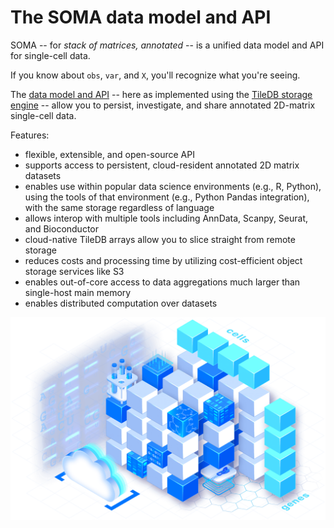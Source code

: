 # The SOMA data model and API

SOMA -- for _stack of matrices, annotated_ -- is a unified data model and API for single-cell data.

If you know about `obs`, `var`, and `X`, you'll recognize what you're seeing.

The [data model and API](https://github.com/single-cell-data) -- here as implemented using the [TileDB storage engine](https://tiledb.com) -- allow you to persist, investigate, and share annotated 2D-matrix single-cell data.

Features:

* flexible, extensible, and open-source API
* supports access to persistent, cloud-resident annotated 2D matrix datasets
* enables use within popular data science environments (e.g., R, Python), using the tools of that environment (e.g., Python Pandas integration), with the same storage regardless of language
* allows interop with multiple tools including AnnData, Scanpy, Seurat, and Bioconductor
* cloud-native TileDB arrays allow you to slice straight from remote storage
* reduces costs and processing time by utilizing cost-efficient object storage services like S3
* enables out-of-core access to data aggregations much larger than single-host main memory
* enables distributed computation over datasets

![](./images/cover.png)
